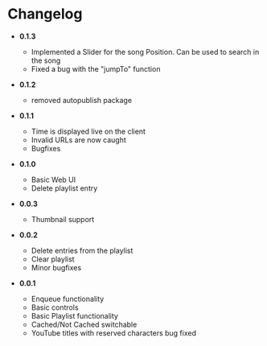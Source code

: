 # Changelog

* **0.1.3**
  * Implemented a Slider for the song Position. Can be used to search in the song
  * Fixed a bug with the "jumpTo" function

* **0.1.2**
  * removed autopublish package

* **0.1.1**
  * Time is displayed live on the client
  * Invalid URLs are now caught
  * Bugfixes

* **0.1.0**
  * Basic Web UI
  * Delete playlist entry

* **0.0.3**
  * Thumbnail support

* **0.0.2**
  * Delete entries from the playlist
  * Clear playlist
  * Minor bugfixes

* **0.0.1**
  * Enqueue functionality
  * Basic controls
  * Basic Playlist functionality
  * Cached/Not Cached switchable
  * YouTube titles with reserved characters bug fixed
